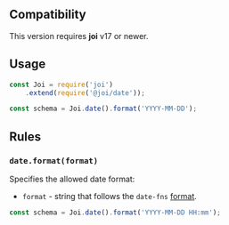 ## Compatibility

This version requires **joi** v17 or newer.

## Usage

```js
const Joi = require('joi')
    .extend(require('@joi/date'));

const schema = Joi.date().format('YYYY-MM-DD');
```

## Rules

### `date.format(format)`

Specifies the allowed date format:
- `format` - string that follows the `date-fns` [format](https://date-fns.org/v2.19.0/docs/parse).

```js
const schema = Joi.date().format('YYYY-MM-DD HH:mm');
```
